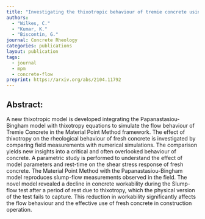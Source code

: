 ```yaml
---
title: "Investigating the thixotropic behaviour of tremie concrete using the slump‑flow test and the Material Point Method"
authors: 
  - "Wilkes, C."
  - "Kumar, K."
  - "Biscontin, G."
journal: Concrete Rheology
categories: publications
layout: publication
tags:
  - journal
  - mpm
  - concrete-flow
preprint: https://arxiv.org/abs/2104.11792
---
```


## Abstract:

A new thixotropic model is developed integrating the Papanastasiou-Bingham model with thixotropy equations to simulate the flow behaviour of Tremie Concrete in the Material Point Method framework. The effect of thixotropy on the rheological behaviour of fresh concrete is investigated by comparing field measurements with numerical simulations. The comparison yields new insights into a critical and often overlooked behaviour of concrete. A parametric study is performed to understand the effect of model parameters and rest-time on the shear stress response of fresh concrete. The Material Point Method with the Papanastasiou-Bingham model reproduces slump-flow measurements observed in the field. The novel model revealed a decline in concrete workability during the Slump-flow test after a period of rest due to thixotropy, which the physical version of the test fails to capture. This reduction in workability significantly affects the flow behaviour and the effective use of fresh concrete in construction operation. 